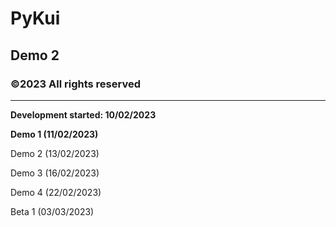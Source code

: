 # PyKui
## Demo 2
### ©2023 All rights reserved

---

**Development started: 10/02/2023**

**Demo 1 (11/02/2023)**

Demo 2 (13/02/2023)

Demo 3 (16/02/2023)

Demo 4 (22/02/2023)

Beta 1 (03/03/2023)